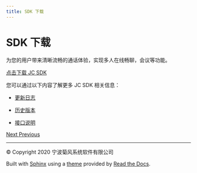 ```yaml
---
title: SDK 下载
---
```

# SDK 下载

为您的用户带来清晰流畅的通话体验，实现多人在线畅聊，会议等功能。

[点击下载 JC
SDK](https://developer.juphoon.com/portal/cn/downloadsdk/download_sdk.php?filename=JC-SDK-Windows-V2_1.tar.gz)

您可以通过以下内容了解更多 JC SDK 相关信息：

  - [更新日志](https://developer.juphoon.com/cn/document/V2.1/sdk/log/windows.php)

  - [历史版本](https://developer.juphoon.com/cn/document/V2.1/sdk/version/windows.php)

  - [接口说明](https://developer.juphoon.com/portal/reference/V2.1/windows/html/e36ffb00-647f-0198-a895-56556009f19d.htm)









[Next
](../C++/index.html "SDK 下载")
[
Previous](index.html "SDK 下载")



-----



© Copyright 2020 宁波菊风系统软件有限公司



Built with [Sphinx](http://sphinx-doc.org/) using a
[theme](https://github.com/rtfd/sphinx_rtd_theme) provided by [Read the
Docs](https://readthedocs.org).









